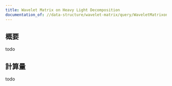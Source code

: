 ```yaml
---
title: Wavelet Matrix on Heavy Light Decomposition
documentation_of: //data-structure/wavelet-matrix/query/WaveletMatrixonHeavyLightDecomposition.hpp
---
```


## 概要

todo

## 計算量
todo
